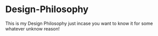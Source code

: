 # Design-Philosophy
This is my Design Philosophy just incase you want to know it for some whatever unknow reason!
